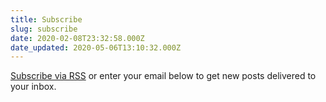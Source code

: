 ```yaml
---
title: Subscribe
slug: subscribe
date: 2020-02-08T23:32:58.000Z
date_updated: 2020-05-06T13:10:32.000Z
---
```


[Subscribe via RSS](/rss/) or enter your email below to get new posts delivered to your inbox.
